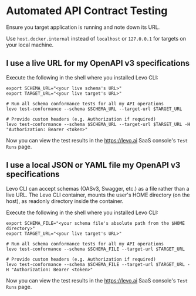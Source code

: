 # Automated API Contract Testing

Ensure you target application is running and note down its URL.

Use `host.docker.internal` instead of `localhost` or `127.0.0.1` for targets on your local machine.

## I use a live URL for my OpenAPI v3 specifications
Execute the following in the shell where you installed Levo CLI:

```
export SCHEMA_URL="<your live schema's URL>"
export TARGET_URL="<your live target's URL>"

# Run all schema conformance tests for all my API operations
levo test-conformance --schema $SCHEMA_URL --target-url $TARGET_URL

# Provide custom headers (e.g. Authorization if required)
levo test-conformance --schema $SCHEMA_URL --target-url $TARGET_URL -H "Authorization: Bearer <token>"

```
Now you can view the test results in the https://levo.ai SaaS console's `Test Runs` page.

## I use a local JSON or YAML file my OpenAPI v3 specifications
Levo CLI can accept schemas (OASv3, Swagger, etc.) as a file rather than a live URL. The Levo CLI container, mounts the user's HOME directory (on the host), as readonly directory inside the container.

Execute the following in the shell where you installed Levo CLI:

```
export SCHEMA_FILE="<your schema file's absolute path from the $HOME directory>"
export TARGET_URL="<your live target's URL>"

# Run all schema conformance tests for all my API operations
levo test-conformance --schema $SCHEMA_FILE --target-url $TARGET_URL

# Provide custom headers (e.g. Authorization if required)
levo test-conformance --schema $SCHEMA_FILE --target-url $TARGET_URL -H "Authorization: Bearer <token>"

```
Now you can view the test results in the https://levo.ai SaaS console's `Test Runs` page.